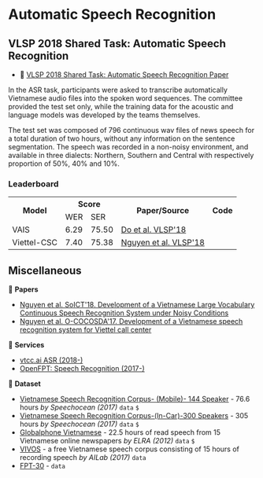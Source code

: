 # Automatic Speech Recognition

## VLSP 2018 Shared Task: Automatic Speech Recognition

* :scroll: [VLSP 2018 Shared Task: Automatic Speech Recognition Paper](https://drive.google.com/file/d/1ela9aLGYtouVBT1da91B37mADhEwxxd8/view?usp=sharing)

In the ASR task, participants were asked to transcribe automatically Vietnamese audio files into the spoken word sequences. The committee provided the test set only, while the training data for the acoustic and language models was developed by the teams themselves.

The test set was composed of 796 continuous wav files of news speech for a total duration of two hours, without any information on the sentence segmentation. The speech was recorded in a non-noisy environment, and available in three dialects: Northern, Southern and Central with respectively proportion of 50%, 40% and 10%.

### Leaderboard

<table>
  <tr>
    <th rowspan="2">Model</th>
    <th colspan="2">Score</th>
    <th rowspan="2">Paper/Source</th>
    <th rowspan="2">Code</th>
  </tr>
  <tr>
    <td>WER</td>
    <td>SER</td>
  </tr>
  <tr>
    <td>VAIS</td>
    <td>6.29</td>
    <td>75.50</td>
    <td><a href="https://drive.google.com/file/d/1buzfM07HDoyFZwjWVPeGm5GkKEmpOySn/view?usp=sharing">Do et al. VLSP'18</a></td>
    <td></td>
  </tr>
  <tr>
    <td>Viettel-CSC</td>
    <td>7.40</td>
    <td>75.38</td>
    <td><a href="https://drive.google.com/file/d/1Nhb8rYmqUK-d8Q-H9lvAOrzO8-fQjP94/view?usp=sharing">Nguyen et al. VLSP'18</a</td>
    <td></td>
  </tr>
</table>

## Miscellaneous

:scroll: **Papers**

* [Nguyen et al. SoICT'18. Development of a Vietnamese Large Vocabulary Continuous
Speech Recognition System under Noisy Conditions](https://drive.google.com/file/d/1Vqxcy11o8_HY_xItrS416vvw-e1fm6uk/view?usp=sharing)
* [Nguyen et al. O-COCOSDA'17. Development of a Vietnamese speech recognition system for Viettel call center](https://drive.google.com/file/d/1N_Q8Mq_ArKZQqP7gq3kCxGf9iQBazpci/view?usp=sharing)

:dizzy: **Services**

* [vtcc.ai ASR (2018-)](https://vtcc.ai/asr)
* [OpenFPT: Speech Recognition (2017-)](http://doc.openfpt.vn/#speech-recognition)

:file_folder: **Dataset**

* [Vietnamese Speech Recognition Corpus- (Mobile)- 144 Speaker](http://kingline.speechocean.com/exchange.php?id=3758&act=view) - 76.6 hours *by Speechocean (2017)* `data` `$`
* [Vietnamese Speech Recognition Corpus-(In-Car)-300 Speakers](http://kingline.speechocean.com/exchange.php?id=3333&act=view) - 305 hours *by Speechocean (2017)* `data` `$`
* [Globalphone Vietnamese](http://catalog.elra.info/product_info.php?products_id=1144) - 22.5 hours of read speech from 15 Vietnamese online newspapers *by ELRA (2012)* `data` `$`
* [VIVOS](http://ailab.hcmus.edu.vn/vivos/) - a free Vietnamese speech corpus consisting of 15 hours of recording speech *by AILab (2017)* `data`
* [FPT-30](https://techinsight.com.vn/30-nam-fpt-tang-30-tieng-du-lieu-thu-am/) - `data`
